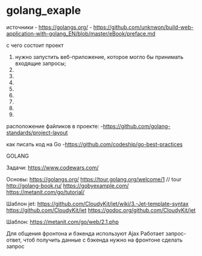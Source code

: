 # golang_exaple

источники
    - https://golangs.org/
    - https://github.com/unknwon/build-web-application-with-golang_EN/blob/master/eBook/preface.md

с чего состоит проект

1.  нужно запустить веб-приложение, которое могло бы принимать входящие запросы;
2.
3.
4.
5.
6.
7.
8.
9.

расположение файликов в проекте:
    -https://github.com/golang-standards/project-layout
    
как писать код на Go
    -https://github.com/codeship/go-best-practices


GOLANG 

Задачи:    https://www.codewars.com/

Основы:     https://golangs.org/
        https://tour.golang.org/welcome/1  // tour
        http://golang-book.ru/
        https://gobyexample.com/
        https://metanit.com/go/tutorial/

Шаблон jet:     https://github.com/CloudyKit/jet/wiki/3.-Jet-template-syntax
            https://github.com/CloudyKit/jet
            https://godoc.org/github.com/CloudyKit/jet

Шаблон:         https://metanit.com/go/web/2.1.php

Для общения фронтона и бэкенда используют Ajax
Работает запрос-ответ, чтоб получить данные с бэкенда нужно на фронтоне сделать запрос
